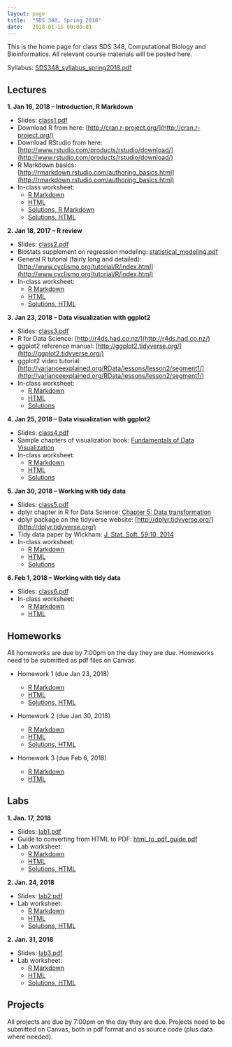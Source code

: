 ```yaml
---
layout: page
title:  "SDS 348, Spring 2018"
date:   2018-01-15 00:00:01
---
```

This is the home page for class SDS 348, Computational Biology and Bioinformatics. All relevant course materials will be posted here.

Syllabus: [SDS348_syllabus_spring2018.pdf](/classes/SDS348/SDS348_syllabus_spring2018.pdf)

## Lectures
**1. Jan 16, 2018 – Introduction, R Markdown**

* Slides: [class1.pdf](/classes/SDS348/2018_spring/slides/class1.pdf)
* Download R from here: [http://cran.r-project.org/](http://cran.r-project.org/)
* Download RStudio from here: [http://www.rstudio.com/products/rstudio/download/](http://www.rstudio.com/products/rstudio/download/)
* R Markdown basics: [http://rmarkdown.rstudio.com/authoring_basics.html](http://rmarkdown.rstudio.com/authoring_basics.html)
* In-class worksheet:
    - [R Markdown](/classes/SDS348/2018_spring/worksheets/class1.Rmd)
    - [HTML](/classes/SDS348/2018_spring/worksheets/class1.html)
    - [Solutions, R Markdown](/classes/SDS348/2018_spring/worksheets/class1_solutions.Rmd)
    - [Solutions, HTML](/classes/SDS348/2018_spring/worksheets/class1_solutions.html)
    
**2. Jan 18, 2017 – R review**

* Slides: [class2.pdf](/classes/SDS348/2018_spring/slides/class2.pdf)
* Biostats supplement on regression modeling: [statistical_modeling.pdf](/classes/SDS348/statistical_modeling.pdf)
* General R tutorial (fairly long and detailed): [http://www.cyclismo.org/tutorial/R/index.html](http://www.cyclismo.org/tutorial/R/index.html)
* In-class worksheet:
    - [R Markdown](/classes/SDS348/2018_spring/worksheets/class2.Rmd)
    - [HTML](/classes/SDS348/2018_spring/worksheets/class2.html)
    - [Solutions, HTML](/classes/SDS348/2018_spring/worksheets/class2_solutions.html)

**3. Jan 23, 2018 – Data visualization with ggplot2**

* Slides: [class3.pdf](/classes/SDS348/2018_spring/slides/class3.pdf)
* R for Data Science: [http://r4ds.had.co.nz/](http://r4ds.had.co.nz/)
* ggplot2 reference manual: [http://ggplot2.tidyverse.org/](http://ggplot2.tidyverse.org/)
* ggplot2 video tutorial: [http://varianceexplained.org/RData/lessons/lesson2/segment1/](http://varianceexplained.org/RData/lessons/lesson2/segment1/)
* In-class worksheet:
    - [R Markdown](/classes/SDS348/2018_spring/worksheets/class3.Rmd)
    - [HTML](/classes/SDS348/2018_spring/worksheets/class3.html)
    - [Solutions](/classes/SDS348/2018_spring/worksheets/class3_solutions.html)

**4. Jan 25, 2018 – Data visualization with ggplot2**

* Slides: [class4.pdf](/classes/SDS348/2018_spring/slides/class4.pdf)
* Sample chapters of visualization book: [Fundamentals of Data Visualization](http://serialmentor.com/dataviz/)
* In-class worksheet:
    - [R Markdown](/classes/SDS348/2018_spring/worksheets/class4.Rmd)
    - [HTML](/classes/SDS348/2018_spring/worksheets/class4.html)
    - [Solutions](/classes/SDS348/2018_spring/worksheets/class4_solutions.html)

**5. Jan 30, 2018 – Working with tidy data**

* Slides: [class5.pdf](/classes/SDS348/2018_spring/slides/class5.pdf)
* dplyr chapter in R for Data Science: [Chapter 5: Data transformation](http://r4ds.had.co.nz/transform.html)
* dplyr package on the tidyverse website: [http://dplyr.tidyverse.org/](http://dplyr.tidyverse.org/)
* Tidy data paper by Wickham: [J. Stat. Soft. 59:10, 2014](http://www.jstatsoft.org/v59/i10/paper)
* In-class worksheet:
    - [R Markdown](/classes/SDS348/2018_spring/worksheets/class5.Rmd)
    - [HTML](/classes/SDS348/2018_spring/worksheets/class5.html)
    - [Solutions](/classes/SDS348/2018_spring/worksheets/class5_solutions.html)

**6. Feb 1, 2018 – Working with tidy data**    

* Slides: [class6.pdf](/classes/SDS348/2018_spring/slides/class6.pdf)
* In-class worksheet:
    - [R Markdown](/classes/SDS348/2018_spring/worksheets/class6.Rmd)
    - [HTML](/classes/SDS348/2018_spring/worksheets/class6.html)


## Homeworks

All homeworks are due by 7:00pm on the day they are due. Homeworks need to be submitted as pdf files on Canvas.

* Homework 1 (due Jan 23, 2018)
	- [R Markdown](/classes/SDS348/2018_spring/homeworks/HW1.Rmd)
	- [HTML](/classes/SDS348/2018_spring/homeworks/HW1.html)
    - [Solutions, HTML](/classes/SDS348/2018_spring/homeworks/HW1-solution.html)
	
* Homework 2 (due Jan 30, 2018)
	- [R Markdown](/classes/SDS348/2018_spring/homeworks/HW2.Rmd)
	- [HTML](/classes/SDS348/2018_spring/homeworks/HW2.html) 	
    - [Solutions, HTML](/classes/SDS348/2018_spring/homeworks/HW2-solution.html)

* Homework 3 (due Feb 6, 2018)
	- [R Markdown](/classes/SDS348/2018_spring/homeworks/HW3.Rmd)
	- [HTML](/classes/SDS348/2018_spring/homeworks/HW3.html) 	
	
## Labs

**1. Jan. 17, 2018**

* Slides: [lab1.pdf](/classes/SDS348/2018_spring/labs/lab1-slides.pdf)
* Guide to converting from HTML to PDF: [html_to_pdf_guide.pdf](/classes/SDS348/2018_spring/labs/html_to_pdf_guide.pdf)
* Lab worksheet:
    - [R Markdown](/classes/SDS348/2018_spring/labs/lab1.Rmd)
    - [HTML](/classes/SDS348/2018_spring/labs/lab1.html)
    - [Solutions, HTML](/classes/SDS348/2018_spring/labs/lab1-solution.html)
 
**2. Jan. 24, 2018**

* Slides: [lab2.pdf](/classes/SDS348/2018_spring/labs/lab2-slides.pdf)
* Lab worksheet:
    - [R Markdown](/classes/SDS348/2018_spring/labs/lab2.Rmd)
    - [HTML](/classes/SDS348/2018_spring/labs/lab2.html)
    - [Solutions, HTML](/classes/SDS348/2018_spring/labs/lab2-solution.html)

**2. Jan. 31, 2018**

* Slides: [lab3.pdf](/classes/SDS348/2018_spring/labs/lab3-slides.pdf)
* Lab worksheet:
    - [R Markdown](/classes/SDS348/2018_spring/labs/lab3.Rmd)
    - [HTML](/classes/SDS348/2018_spring/labs/lab3.html)
    - [Solutions, HTML](/classes/SDS348/2018_spring/labs/lab3-solution.html)

## Projects

All projects are due by 7:00pm on the day they are due. Projects need to be submitted on Canvas, both in pdf format and as source code (plus data where needed).
